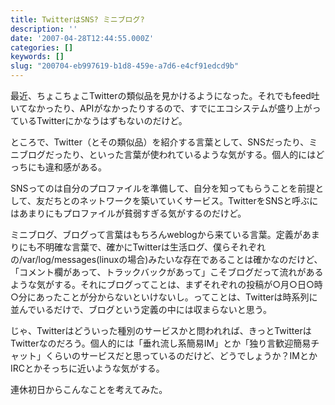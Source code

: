 ```yaml
---
title: TwitterはSNS? ミニブログ?
description: ''
date: '2007-04-28T12:44:55.000Z'
categories: []
keywords: []
slug: "200704-eb997619-b1d8-459e-a7d6-e4cf91edcd9b"
---
```

最近、ちょこちょこTwitterの類似品を見かけるようになった。それでもfeed吐いてなかったり、APIがなかったりするので、すでにエコシステムが盛り上がっているTwitterにかなうはずもないのだけど。

ところで、Twitter（とその類似品）を紹介する言葉として、SNSだったり、ミニブログだったり、といった言葉が使われているような気がする。個人的にはどっちにも違和感がある。

SNSってのは自分のプロファイルを準備して、自分を知ってもらうことを前提として、友だちとのネットワークを築いていくサービス。TwitterをSNSと呼ぶにはあまりにもプロファイルが貧弱すぎる気がするのだけど。

ミニブログ、ブログって言葉はもちろんweblogから来ている言葉。定義があまりにも不明確な言葉で、確かにTwitterは生活ログ、僕らそれぞれの/var/log/messages(linuxの場合)みたいな存在であることは確かなのだけど、「コメント欄があって、トラックバックがあって」こそブログだって流れがあるような気がする。それにブログってことは、まずそれぞれの投稿が○月○日○時○分にあったことが分からないといけないし。ってことは、Twitterは時系列に並んでいるだけで、ブログという定義の中には収まらないと思う。

じゃ、Twitterはどういった種別のサービスかと問われれば、きっとTwitterはTwitterなのだろう。個人的には「垂れ流し系簡易IM」とか「独り言歓迎簡易チャット」くらいのサービスだと思っているのだけど、どうでしょうか？IMとかIRCとかそっちに近いような気がする。

連休初日からこんなことを考えてみた。